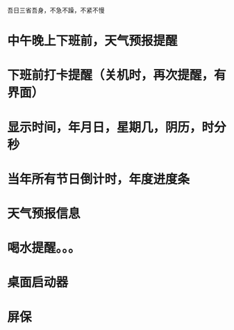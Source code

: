吾日三省吾身，不急不躁，不紧不慢
# 中午晚上下班前，天气预报提醒
# 下班前打卡提醒（关机时，再次提醒，有界面）
# 显示时间，年月日，星期几，阴历，时分秒
# 当年所有节日倒计时，年度进度条
# 天气预报信息
# 喝水提醒。。。




# 桌面启动器
# 屏保

